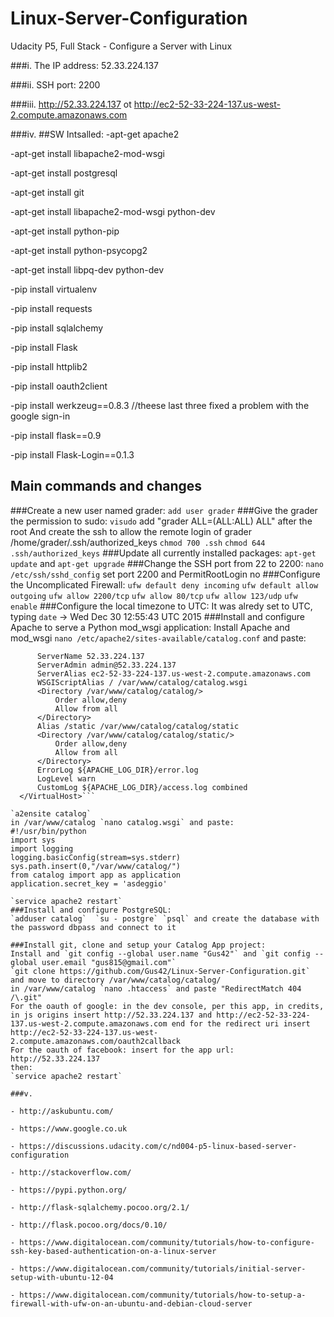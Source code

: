 # Linux-Server-Configuration
Udacity P5, Full Stack - Configure a Server with Linux

###i. 
The IP address: 52.33.224.137 

###ii. 
SSH port: 2200

###iii. 
http://52.33.224.137 ot http://ec2-52-33-224-137.us-west-2.compute.amazonaws.com

###iv. 
##SW Intsalled:
-apt-get apache2

-apt-get install libapache2-mod-wsgi

-apt-get install postgresql

-apt-get install git

-apt-get install libapache2-mod-wsgi python-dev

-apt-get install python-pip

-apt-get install python-psycopg2

-apt-get install libpq-dev python-dev

-pip install virtualenv

-pip install requests

-pip install sqlalchemy

-pip install Flask

-pip install httplib2

-pip install oauth2client

-pip install werkzeug==0.8.3 //theese last three fixed a problem with the google sign-in

-pip install flask==0.9

-pip install Flask-Login==0.1.3

## Main commands and changes
###Create a new user named grader: 
`add user grader`
###Give the grader the permission to sudo: 
`visudo` add "grader ALL=(ALL:ALL) ALL" after the root
And create the ssh to allow the remote login of grader 
/home/grader/.ssh/authorized_keys `chmod 700 .ssh` `chmod 644 .ssh/authorized_keys`
###Update all currently installed packages:
`apt-get update` and `apt-get upgrade`
###Change the SSH port from 22 to 2200:
`nano /etc/ssh/sshd_config`
set port 2200 and PermitRootLogin no
###Configure the Uncomplicated Firewall:
`ufw default deny incoming`
`ufw default allow outgoing`
`ufw allow 2200/tcp`
`ufw allow 80/tcp`
`ufw allow 123/udp`
`ufw enable`
###Configure the local timezone to UTC:
It was alredy set to UTC, typing `date` -> Wed Dec 30 12:55:43 UTC 2015
###Install and configure Apache to serve a Python mod_wsgi application:
Install Apache and mod_wsgi
`nano /etc/apache2/sites-available/catalog.conf` and paste:
```<VirtualHost *:80>
      ServerName 52.33.224.137
      ServerAdmin admin@52.33.224.137
      ServerAlias ec2-52-33-224-137.us-west-2.compute.amazonaws.com
      WSGIScriptAlias / /var/www/catalog/catalog.wsgi
      <Directory /var/www/catalog/catalog/>
          Order allow,deny
          Allow from all
      </Directory>
      Alias /static /var/www/catalog/catalog/static
      <Directory /var/www/catalog/catalog/static/>
          Order allow,deny
          Allow from all
      </Directory>
      ErrorLog ${APACHE_LOG_DIR}/error.log
      LogLevel warn
      CustomLog ${APACHE_LOG_DIR}/access.log combined
  </VirtualHost>```

`a2ensite catalog`
in /var/www/catalog `nano catalog.wsgi` and paste:
#!/usr/bin/python
import sys
import logging
logging.basicConfig(stream=sys.stderr)
sys.path.insert(0,"/var/www/catalog/")
from catalog import app as application
application.secret_key = 'asdeggio'

`service apache2 restart`
###Install and configure PostgreSQL:
`adduser catalog`  `su - postgre` `psql` and create the database with the password dbpass and connect to it

###Install git, clone and setup your Catalog App project:
Install and `git config --global user.name "Gus42"` and `git config --global user.email "gus815@gmail.com"`
`git clone https://github.com/Gus42/Linux-Server-Configuration.git` and move to directory /var/www/catalog/catalog/
in /var/www/catalog `nano .htaccess` and paste "RedirectMatch 404 /\.git"
For the oauth of google: in the dev console, per this app, in credits, in js origins insert http://52.33.224.137 and http://ec2-52-33-224-137.us-west-2.compute.amazonaws.com end for the redirect uri insert http://ec2-52-33-224-137.us-west-2.compute.amazonaws.com/oauth2callback
For the oauth of facebook: insert for the app url: http://52.33.224.137
then:
`service apache2 restart`

###v.  

- http://askubuntu.com/

- https://www.google.co.uk

- https://discussions.udacity.com/c/nd004-p5-linux-based-server-configuration

- http://stackoverflow.com/

- https://pypi.python.org/

- http://flask-sqlalchemy.pocoo.org/2.1/

- http://flask.pocoo.org/docs/0.10/

- https://www.digitalocean.com/community/tutorials/how-to-configure-ssh-key-based-authentication-on-a-linux-server

- https://www.digitalocean.com/community/tutorials/initial-server-setup-with-ubuntu-12-04

- https://www.digitalocean.com/community/tutorials/how-to-setup-a-firewall-with-ufw-on-an-ubuntu-and-debian-cloud-server
